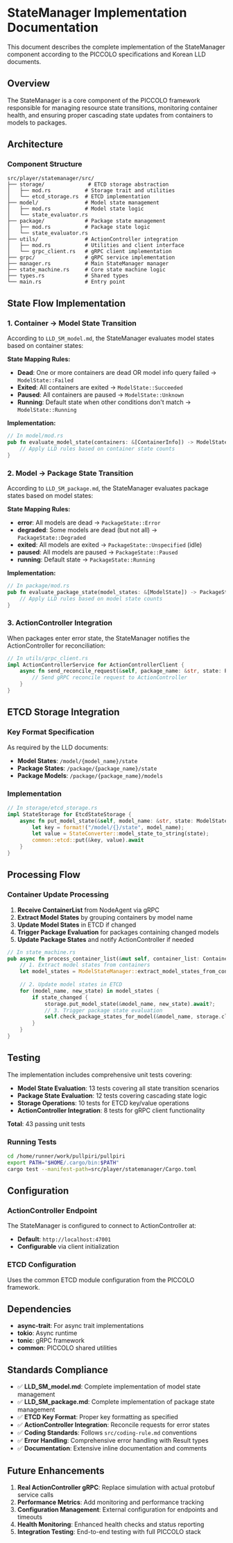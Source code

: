 # StateManager Implementation Documentation

This document describes the complete implementation of the StateManager component according to the PICCOLO specifications and Korean LLD documents.

## Overview

The StateManager is a core component of the PICCOLO framework responsible for managing resource state transitions, monitoring container health, and ensuring proper cascading state updates from containers to models to packages.

## Architecture

### Component Structure

```
src/player/statemanager/src/
├── storage/              # ETCD storage abstraction
│   ├── mod.rs           # Storage trait and utilities
│   └── etcd_storage.rs  # ETCD implementation
├── model/               # Model state management
│   ├── mod.rs           # Model state logic
│   └── state_evaluator.rs
├── package/             # Package state management
│   ├── mod.rs           # Package state logic
│   └── state_evaluator.rs
├── utils/               # ActionController integration
│   ├── mod.rs           # Utilities and client interface
│   └── grpc_client.rs   # gRPC client implementation
├── grpc/                # gRPC service implementation
├── manager.rs           # Main StateManager manager
├── state_machine.rs     # Core state machine logic
├── types.rs             # Shared types
└── main.rs              # Entry point
```

## State Flow Implementation

### 1. Container → Model State Transition

According to `LLD_SM_model.md`, the StateManager evaluates model states based on container states:

**State Mapping Rules:**
- **Dead**: One or more containers are dead OR model info query failed → `ModelState::Failed`
- **Exited**: All containers are exited → `ModelState::Succeeded`  
- **Paused**: All containers are paused → `ModelState::Unknown`
- **Running**: Default state when other conditions don't match → `ModelState::Running`

**Implementation:**
```rust
// In model/mod.rs
pub fn evaluate_model_state(containers: &[ContainerInfo]) -> ModelState {
    // Apply LLD rules based on container state counts
}
```

### 2. Model → Package State Transition

According to `LLD_SM_package.md`, the StateManager evaluates package states based on model states:

**State Mapping Rules:**
- **error**: All models are dead → `PackageState::Error`
- **degraded**: Some models are dead (but not all) → `PackageState::Degraded`
- **exited**: All models are exited → `PackageState::Unspecified` (idle)
- **paused**: All models are paused → `PackageState::Paused`
- **running**: Default state → `PackageState::Running`

**Implementation:**
```rust
// In package/mod.rs  
pub fn evaluate_package_state(model_states: &[ModelState]) -> PackageState {
    // Apply LLD rules based on model state counts
}
```

### 3. ActionController Integration

When packages enter error state, the StateManager notifies the ActionController for reconciliation:

```rust
// In utils/grpc_client.rs
impl ActionControllerService for ActionControllerClient {
    async fn send_reconcile_request(&self, package_name: &str, state: PackageState) -> Result<()> {
        // Send gRPC reconcile request to ActionController
    }
}
```

## ETCD Storage Integration

### Key Format Specification

As required by the LLD documents:

- **Model States**: `/model/{model_name}/state`
- **Package States**: `/package/{package_name}/state`
- **Package Models**: `/package/{package_name}/models`

### Implementation

```rust
// In storage/etcd_storage.rs
impl StateStorage for EtcdStateStorage {
    async fn put_model_state(&self, model_name: &str, state: ModelState) -> Result<()> {
        let key = format!("/model/{}/state", model_name);
        let value = StateConverter::model_state_to_string(state);
        common::etcd::put(&key, value).await
    }
}
```

## Processing Flow

### Container Update Processing

1. **Receive ContainerList** from NodeAgent via gRPC
2. **Extract Model States** by grouping containers by model name
3. **Update Model States** in ETCD if changed
4. **Trigger Package Evaluation** for packages containing changed models
5. **Update Package States** and notify ActionController if needed

```rust
// In state_machine.rs
pub async fn process_container_list(&mut self, container_list: ContainerList, storage: Arc<dyn StateStorage>) -> Result<()> {
    // 1. Extract model states from containers
    let model_states = ModelStateManager::extract_model_states_from_containers(&container_list);
    
    // 2. Update model states in ETCD
    for (model_name, new_state) in model_states {
        if state_changed {
            storage.put_model_state(&model_name, new_state).await?;
            // 3. Trigger package state evaluation
            self.check_package_states_for_model(&model_name, storage.clone()).await?;
        }
    }
}
```

## Testing

The implementation includes comprehensive unit tests covering:

- **Model State Evaluation**: 13 tests covering all state transition scenarios
- **Package State Evaluation**: 12 tests covering cascading state logic
- **Storage Operations**: 10 tests for ETCD key/value operations
- **ActionController Integration**: 8 tests for gRPC client functionality

**Total**: 43 passing unit tests

### Running Tests

```bash
cd /home/runner/work/pullpiri/pullpiri
export PATH="$HOME/.cargo/bin:$PATH"
cargo test --manifest-path=src/player/statemanager/Cargo.toml
```

## Configuration

### ActionController Endpoint

The StateManager is configured to connect to ActionController at:
- **Default**: `http://localhost:47001`
- **Configurable** via client initialization

### ETCD Configuration

Uses the common ETCD module configuration from the PICCOLO framework.

## Dependencies

- **async-trait**: For async trait implementations
- **tokio**: Async runtime
- **tonic**: gRPC framework
- **common**: PICCOLO shared utilities

## Standards Compliance

- ✅ **LLD_SM_model.md**: Complete implementation of model state management
- ✅ **LLD_SM_package.md**: Complete implementation of package state management  
- ✅ **ETCD Key Format**: Proper key formatting as specified
- ✅ **ActionController Integration**: Reconcile requests for error states
- ✅ **Coding Standards**: Follows `src/coding-rule.md` conventions
- ✅ **Error Handling**: Comprehensive error handling with Result types
- ✅ **Documentation**: Extensive inline documentation and comments

## Future Enhancements

1. **Real ActionController gRPC**: Replace simulation with actual protobuf service calls
2. **Performance Metrics**: Add monitoring and performance tracking
3. **Configuration Management**: External configuration for endpoints and timeouts
4. **Health Monitoring**: Enhanced health checks and status reporting
5. **Integration Testing**: End-to-end testing with full PICCOLO stack